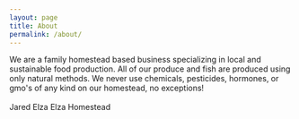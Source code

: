 ```yaml
---
layout: page
title: About
permalink: /about/
---
```


We are a family homestead based business specializing in local and sustainable food production. All of our produce and fish are produced using only natural methods. We never use chemicals, pesticides, hormones, or gmo's of any kind on our homestead, no exceptions!
<br><br>
Jared Elza
Elza Homestead
